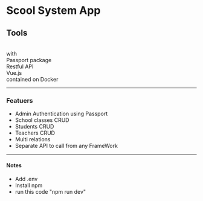 <h1>Scool System App</h1>
<h2>Tools</h2>
<br>
with
<br>
Passport package
<br>
Restful API
<br>
Vue.js
<br>
contained on Docker
<br>
<hr>
<h3>Featuers</h3>
<ul>
    <li>Admin Authentication using Passport</li>
    <li>School classes CRUD</li>
    <li>Students CRUD</li>
        <li>Teachers CRUD</li>
            <li>Multi relations</li>
    <li>Separate API to call from any FrameWork</li>


</ul>
<hr>
<h4>Notes</h4>
<ul>
    <li>Add .env</li>
    <li>Install npm</li>
     <li>run this code "npm run dev"</li>

</ul>
